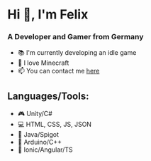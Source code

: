 # Hi 👋, I'm Felix

### A Developer and Gamer from Germany
  * 📚 I'm currently developing an idle game
  * 💎 I love Minecraft
  * 📫 You can contact me [here](https://twitter.com/AFKF3lix)
  
 ## Languages/Tools:
  * 🎮 Unity/C#
  * 💻 HTML, CSS, JS, JSON
  * 🧱 Java/Spigot
  * 💾 Arduino/C++
  * 📱 Ionic/Angular/TS  
